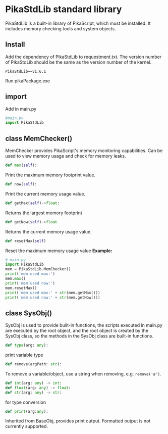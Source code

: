 # PikaStdLib standard library

PikaStdLib is a built-in library of PikaScript, which must be installed. It includes memory checking tools and system objects.
## Install

Add the dependency of PikaStdLib to requestment.txt. The version number of PikaStdLib should be the same as the version number of the kernel.

````
PikaStdLib==v1.6.1
````

Run pikaPackage.exe

## import

Add in main.py
````python
#main.py
import PikaStdLib
````

## class MemChecker()

MemChecker provides PikaScript's memory monitoring capabilities. Can be used to view memory usage and check for memory leaks.
````python
def max(self):
````
Print the maximum memory footprint value.
````python
def now(self):
````
Print the current memory usage value.
````python
def getMax(self)->float:
````
Returns the largest memory footprint
````python
def getNow(self)->float
````
Returns the current memory usage value.
````python
def resetMax(self)
````
Reset the maximum memory usage value
**Example:**

````python
# main.py
import PikaStdLib
mem = PikaStdLib.MemChecker()
print('mem used max:')
mem.max()
print('mem used now:')
mem.resetMax()
print('mem used max:' + str(mem.getMax()))
print('mem used now:' + str(mem.getNow()))
````
## class SysObj()
SysObj is used to provide built-in functions, the scripts executed in main.py are executed by the root object, and the root object is created by the SysObj class, so the methods in the SysObj class are built-in functions.
````python
def type(arg: any):
````
print variable type
````python
def remove(argPath: str):
````
To remove a variable/object, use a string when removing, e.g. `remove('a')`.
````python
def int(arg: any) -> int:
def float(arg: any) -> float:
def str(arg: any) -> str:
````
for type conversion
````python
def print(arg:any):
````
Inherited from BaseObj, provides print output. Formatted output is not currently supported.
